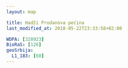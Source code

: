 ```yaml
---
layout: map

title: Hadži Prodanova pećina
last_modified_at: 2018-05-22T23:33:58+02:00

WDPA: [328923]
BioRaS: [126]
geoSrbija:
  L1_183: [60]
---
```

